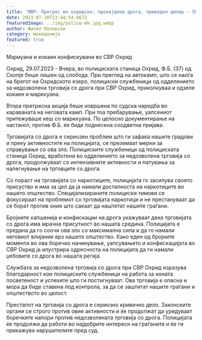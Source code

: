 ```yaml
---
title: 'МВР: Претрес во охридско, пронајдена дрога, приведен дилер - 30 ЈУЛИ 2023'
date: 2023-07-30T13:44:54.667Z
featuredImage: ../img/police-mk.jpg.webp
author: Филип Поповски
category: македонија
featured: true
---
```

Мариуана и кокаин конфискувани во СВР Охрид

Охрид, 29.07.2023 - Вчера, во полициската станица Охрид, Ф.Б. (37) од Скопје беше лишен од слобода. При преглед на автокамп, што се наоѓа на брегот на Охридското езеро, полициски службеници од одделението за недозволена трговија со дрога при СВР Охрид, приколкуваа и одзеле кокаин и марихуана.

Втора претресна акција беше извршена по судска наредба во караваната на неговата камп. При тоа пребарување, уапсениот притежуваше кеш со марихуана. По целосно документирање на настанот, против Ф.Б. ќе биде поднесена соодветна пријава.

Трговијата со дрога е сериозен проблем што ги зафаќа нашите градови и преку активностите на полицијата, се преземаат мерки за справување со ова зло. Полициските службеници од полициската станица Охрид, вработени во одделението за недозволена трговија со дрога, продолжуваат со интензивните активности и патувања за налегнување на трговците со дрога.

Со пораст на трговијата со наркотиците, полицијата го засилува своето присуство и има за цел да ја намали достапноста на наркотиците во нашето општество. Специјализираните полициски тимови се фокусираат на проблемот со трговијата наркотици и не престануваат да се борат против оние што сакаат да наштетат нашите граѓани.

Бројните хапшенија и конфискации на дрога укажуваат дека трговијата со дрога има мрачна присутност во нашата средина. Полицијата е предана да го соочи ова зло со максимална сила и да го намали неговиот влијание врз нашето општество. Како еден од бројните моменти во ова боречко начинување, уапсувањето и конфискацијата во СВР Охрид ја илустрира одресноста на полицијата да ги намали џебовите со дрога во нашата регија.

Службата за недозволена трговија со дрога при СВР Охрид изразува благодарност кон полициските службеници на работа за ихната посветеност и успехите што ги постигнуваат. Ова трговија е опасна и мора да биде ставена под контрола, за да се заштитат нашите граѓани и општеството во целост.

Престапот на трговија со дрога е сериозно кривично дело. Законските органи се строго против овие активности и ќе продолжат да уредуваат боречките напори против недозволената трговија со дрога. Полицијата ќе продолжи да работи во најдобрите интереси на граѓаните и ќе ги прикажува нарушителите пред суд.
